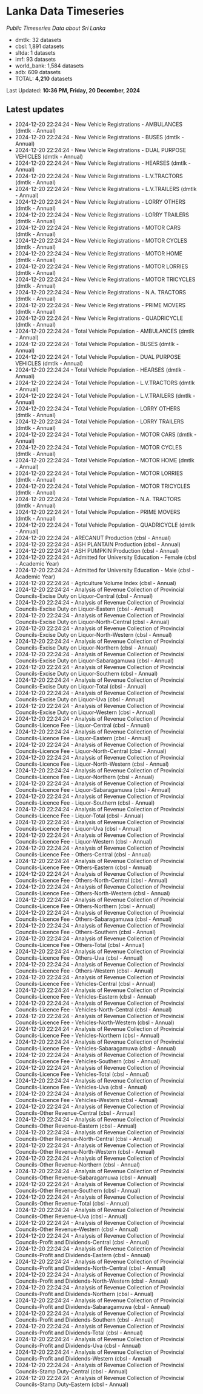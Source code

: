# Lanka Data Timeseries
*Public Timeseries Data about Sri Lanka*

* dmtlk: 32 datasets
* cbsl: 1,891 datasets
* sltda: 1 datasets
* imf: 93 datasets
* world_bank: 1,584 datasets
* adb: 609 datasets
* TOTAL: **4,210** datasets

Last Updated: **10:36 PM, Friday, 20 December, 2024**

## Latest updates

* 2024-12-20 22:24:24 - New Vehicle Registrations - AMBULANCES (dmtlk - Annual)
* 2024-12-20 22:24:24 - New Vehicle Registrations - BUSES (dmtlk - Annual)
* 2024-12-20 22:24:24 - New Vehicle Registrations - DUAL PURPOSE VEHICLES (dmtlk - Annual)
* 2024-12-20 22:24:24 - New Vehicle Registrations - HEARSES (dmtlk - Annual)
* 2024-12-20 22:24:24 - New Vehicle Registrations - L.V.TRACTORS (dmtlk - Annual)
* 2024-12-20 22:24:24 - New Vehicle Registrations - L.V.TRAILERS (dmtlk - Annual)
* 2024-12-20 22:24:24 - New Vehicle Registrations - LORRY OTHERS (dmtlk - Annual)
* 2024-12-20 22:24:24 - New Vehicle Registrations - LORRY TRAILERS (dmtlk - Annual)
* 2024-12-20 22:24:24 - New Vehicle Registrations - MOTOR CARS (dmtlk - Annual)
* 2024-12-20 22:24:24 - New Vehicle Registrations - MOTOR CYCLES (dmtlk - Annual)
* 2024-12-20 22:24:24 - New Vehicle Registrations - MOTOR HOME (dmtlk - Annual)
* 2024-12-20 22:24:24 - New Vehicle Registrations - MOTOR LORRIES (dmtlk - Annual)
* 2024-12-20 22:24:24 - New Vehicle Registrations - MOTOR TRICYCLES (dmtlk - Annual)
* 2024-12-20 22:24:24 - New Vehicle Registrations - N.A. TRACTORS (dmtlk - Annual)
* 2024-12-20 22:24:24 - New Vehicle Registrations - PRIME MOVERS (dmtlk - Annual)
* 2024-12-20 22:24:24 - New Vehicle Registrations - QUADRICYCLE (dmtlk - Annual)
* 2024-12-20 22:24:24 - Total Vehicle Population - AMBULANCES (dmtlk - Annual)
* 2024-12-20 22:24:24 - Total Vehicle Population - BUSES (dmtlk - Annual)
* 2024-12-20 22:24:24 - Total Vehicle Population - DUAL PURPOSE VEHICLES (dmtlk - Annual)
* 2024-12-20 22:24:24 - Total Vehicle Population - HEARSES (dmtlk - Annual)
* 2024-12-20 22:24:24 - Total Vehicle Population - L.V.TRACTORS (dmtlk - Annual)
* 2024-12-20 22:24:24 - Total Vehicle Population - L.V.TRAILERS (dmtlk - Annual)
* 2024-12-20 22:24:24 - Total Vehicle Population - LORRY OTHERS (dmtlk - Annual)
* 2024-12-20 22:24:24 - Total Vehicle Population - LORRY TRAILERS (dmtlk - Annual)
* 2024-12-20 22:24:24 - Total Vehicle Population - MOTOR CARS (dmtlk - Annual)
* 2024-12-20 22:24:24 - Total Vehicle Population - MOTOR CYCLES (dmtlk - Annual)
* 2024-12-20 22:24:24 - Total Vehicle Population - MOTOR HOME (dmtlk - Annual)
* 2024-12-20 22:24:24 - Total Vehicle Population - MOTOR LORRIES (dmtlk - Annual)
* 2024-12-20 22:24:24 - Total Vehicle Population - MOTOR TRICYCLES (dmtlk - Annual)
* 2024-12-20 22:24:24 - Total Vehicle Population - N.A. TRACTORS (dmtlk - Annual)
* 2024-12-20 22:24:24 - Total Vehicle Population - PRIME MOVERS (dmtlk - Annual)
* 2024-12-20 22:24:24 - Total Vehicle Population - QUADRICYCLE (dmtlk - Annual)
* 2024-12-20 22:24:24 - ARECANUT Production (cbsl - Annual)
* 2024-12-20 22:24:24 - ASH PLANTAIN Production (cbsl - Annual)
* 2024-12-20 22:24:24 - ASH PUMPKIN Production (cbsl - Annual)
* 2024-12-20 22:24:24 - Admitted for University Education - Female (cbsl - Academic Year)
* 2024-12-20 22:24:24 - Admitted for University Education - Male (cbsl - Academic Year)
* 2024-12-20 22:24:24 - Agriculture Volume Index (cbsl - Annual)
* 2024-12-20 22:24:24 - Analysis of Revenue Collection of Provincial Councils-Excise Duty on Liquor-Central (cbsl - Annual)
* 2024-12-20 22:24:24 - Analysis of Revenue Collection of Provincial Councils-Excise Duty on Liquor-Eastern (cbsl - Annual)
* 2024-12-20 22:24:24 - Analysis of Revenue Collection of Provincial Councils-Excise Duty on Liquor-North-Central (cbsl - Annual)
* 2024-12-20 22:24:24 - Analysis of Revenue Collection of Provincial Councils-Excise Duty on Liquor-North-Western (cbsl - Annual)
* 2024-12-20 22:24:24 - Analysis of Revenue Collection of Provincial Councils-Excise Duty on Liquor-Northern (cbsl - Annual)
* 2024-12-20 22:24:24 - Analysis of Revenue Collection of Provincial Councils-Excise Duty on Liquor-Sabaragamuwa (cbsl - Annual)
* 2024-12-20 22:24:24 - Analysis of Revenue Collection of Provincial Councils-Excise Duty on Liquor-Southern (cbsl - Annual)
* 2024-12-20 22:24:24 - Analysis of Revenue Collection of Provincial Councils-Excise Duty on Liquor-Total (cbsl - Annual)
* 2024-12-20 22:24:24 - Analysis of Revenue Collection of Provincial Councils-Excise Duty on Liquor-Uva (cbsl - Annual)
* 2024-12-20 22:24:24 - Analysis of Revenue Collection of Provincial Councils-Excise Duty on Liquor-Western (cbsl - Annual)
* 2024-12-20 22:24:24 - Analysis of Revenue Collection of Provincial Councils-Licence Fee - Liquor-Central (cbsl - Annual)
* 2024-12-20 22:24:24 - Analysis of Revenue Collection of Provincial Councils-Licence Fee - Liquor-Eastern (cbsl - Annual)
* 2024-12-20 22:24:24 - Analysis of Revenue Collection of Provincial Councils-Licence Fee - Liquor-North-Central (cbsl - Annual)
* 2024-12-20 22:24:24 - Analysis of Revenue Collection of Provincial Councils-Licence Fee - Liquor-North-Western (cbsl - Annual)
* 2024-12-20 22:24:24 - Analysis of Revenue Collection of Provincial Councils-Licence Fee - Liquor-Northern (cbsl - Annual)
* 2024-12-20 22:24:24 - Analysis of Revenue Collection of Provincial Councils-Licence Fee - Liquor-Sabaragamuwa (cbsl - Annual)
* 2024-12-20 22:24:24 - Analysis of Revenue Collection of Provincial Councils-Licence Fee - Liquor-Southern (cbsl - Annual)
* 2024-12-20 22:24:24 - Analysis of Revenue Collection of Provincial Councils-Licence Fee - Liquor-Total (cbsl - Annual)
* 2024-12-20 22:24:24 - Analysis of Revenue Collection of Provincial Councils-Licence Fee - Liquor-Uva (cbsl - Annual)
* 2024-12-20 22:24:24 - Analysis of Revenue Collection of Provincial Councils-Licence Fee - Liquor-Western (cbsl - Annual)
* 2024-12-20 22:24:24 - Analysis of Revenue Collection of Provincial Councils-Licence Fee - Others-Central (cbsl - Annual)
* 2024-12-20 22:24:24 - Analysis of Revenue Collection of Provincial Councils-Licence Fee - Others-Eastern (cbsl - Annual)
* 2024-12-20 22:24:24 - Analysis of Revenue Collection of Provincial Councils-Licence Fee - Others-North-Central (cbsl - Annual)
* 2024-12-20 22:24:24 - Analysis of Revenue Collection of Provincial Councils-Licence Fee - Others-North-Western (cbsl - Annual)
* 2024-12-20 22:24:24 - Analysis of Revenue Collection of Provincial Councils-Licence Fee - Others-Northern (cbsl - Annual)
* 2024-12-20 22:24:24 - Analysis of Revenue Collection of Provincial Councils-Licence Fee - Others-Sabaragamuwa (cbsl - Annual)
* 2024-12-20 22:24:24 - Analysis of Revenue Collection of Provincial Councils-Licence Fee - Others-Southern (cbsl - Annual)
* 2024-12-20 22:24:24 - Analysis of Revenue Collection of Provincial Councils-Licence Fee - Others-Total (cbsl - Annual)
* 2024-12-20 22:24:24 - Analysis of Revenue Collection of Provincial Councils-Licence Fee - Others-Uva (cbsl - Annual)
* 2024-12-20 22:24:24 - Analysis of Revenue Collection of Provincial Councils-Licence Fee - Others-Western (cbsl - Annual)
* 2024-12-20 22:24:24 - Analysis of Revenue Collection of Provincial Councils-Licence Fee - Vehicles-Central (cbsl - Annual)
* 2024-12-20 22:24:24 - Analysis of Revenue Collection of Provincial Councils-Licence Fee - Vehicles-Eastern (cbsl - Annual)
* 2024-12-20 22:24:24 - Analysis of Revenue Collection of Provincial Councils-Licence Fee - Vehicles-North-Central (cbsl - Annual)
* 2024-12-20 22:24:24 - Analysis of Revenue Collection of Provincial Councils-Licence Fee - Vehicles-North-Western (cbsl - Annual)
* 2024-12-20 22:24:24 - Analysis of Revenue Collection of Provincial Councils-Licence Fee - Vehicles-Northern (cbsl - Annual)
* 2024-12-20 22:24:24 - Analysis of Revenue Collection of Provincial Councils-Licence Fee - Vehicles-Sabaragamuwa (cbsl - Annual)
* 2024-12-20 22:24:24 - Analysis of Revenue Collection of Provincial Councils-Licence Fee - Vehicles-Southern (cbsl - Annual)
* 2024-12-20 22:24:24 - Analysis of Revenue Collection of Provincial Councils-Licence Fee - Vehicles-Total (cbsl - Annual)
* 2024-12-20 22:24:24 - Analysis of Revenue Collection of Provincial Councils-Licence Fee - Vehicles-Uva (cbsl - Annual)
* 2024-12-20 22:24:24 - Analysis of Revenue Collection of Provincial Councils-Licence Fee - Vehicles-Western (cbsl - Annual)
* 2024-12-20 22:24:24 - Analysis of Revenue Collection of Provincial Councils-Other Revenue-Central (cbsl - Annual)
* 2024-12-20 22:24:24 - Analysis of Revenue Collection of Provincial Councils-Other Revenue-Eastern (cbsl - Annual)
* 2024-12-20 22:24:24 - Analysis of Revenue Collection of Provincial Councils-Other Revenue-North-Central (cbsl - Annual)
* 2024-12-20 22:24:24 - Analysis of Revenue Collection of Provincial Councils-Other Revenue-North-Western (cbsl - Annual)
* 2024-12-20 22:24:24 - Analysis of Revenue Collection of Provincial Councils-Other Revenue-Northern (cbsl - Annual)
* 2024-12-20 22:24:24 - Analysis of Revenue Collection of Provincial Councils-Other Revenue-Sabaragamuwa (cbsl - Annual)
* 2024-12-20 22:24:24 - Analysis of Revenue Collection of Provincial Councils-Other Revenue-Southern (cbsl - Annual)
* 2024-12-20 22:24:24 - Analysis of Revenue Collection of Provincial Councils-Other Revenue-Total (cbsl - Annual)
* 2024-12-20 22:24:24 - Analysis of Revenue Collection of Provincial Councils-Other Revenue-Uva (cbsl - Annual)
* 2024-12-20 22:24:24 - Analysis of Revenue Collection of Provincial Councils-Other Revenue-Western (cbsl - Annual)
* 2024-12-20 22:24:24 - Analysis of Revenue Collection of Provincial Councils-Profit and Dividends-Central (cbsl - Annual)
* 2024-12-20 22:24:24 - Analysis of Revenue Collection of Provincial Councils-Profit and Dividends-Eastern (cbsl - Annual)
* 2024-12-20 22:24:24 - Analysis of Revenue Collection of Provincial Councils-Profit and Dividends-North-Central (cbsl - Annual)
* 2024-12-20 22:24:24 - Analysis of Revenue Collection of Provincial Councils-Profit and Dividends-North-Western (cbsl - Annual)
* 2024-12-20 22:24:24 - Analysis of Revenue Collection of Provincial Councils-Profit and Dividends-Northern (cbsl - Annual)
* 2024-12-20 22:24:24 - Analysis of Revenue Collection of Provincial Councils-Profit and Dividends-Sabaragamuwa (cbsl - Annual)
* 2024-12-20 22:24:24 - Analysis of Revenue Collection of Provincial Councils-Profit and Dividends-Southern (cbsl - Annual)
* 2024-12-20 22:24:24 - Analysis of Revenue Collection of Provincial Councils-Profit and Dividends-Total (cbsl - Annual)
* 2024-12-20 22:24:24 - Analysis of Revenue Collection of Provincial Councils-Profit and Dividends-Uva (cbsl - Annual)
* 2024-12-20 22:24:24 - Analysis of Revenue Collection of Provincial Councils-Profit and Dividends-Western (cbsl - Annual)
* 2024-12-20 22:24:24 - Analysis of Revenue Collection of Provincial Councils-Stamp Duty-Central (cbsl - Annual)
* 2024-12-20 22:24:24 - Analysis of Revenue Collection of Provincial Councils-Stamp Duty-Eastern (cbsl - Annual)